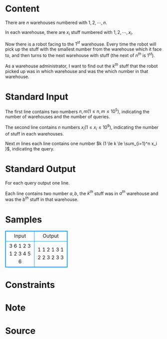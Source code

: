 
# Content

There are $n$ warehouses numbered with $1,2,\cdots,n$.

In each warehouse, there are $x_i$ stuff numbered with $1,2,\cdots,x_i$.

Now there is a robot facing to the $1^{st}$ warehouse. Every time the robot will pick up the stuff with the smallest number from the warehouse which it face to, and then turns to the next warehouse with stuff (the next of $n^{th}$ is $1^{st}$).

As a warehouse administrator, I want to find out the $k^{th}$ stuff that the robot picked up was in which warehouse and was the which number in that warehouse.

# Standard Input

The first line contains two numbers $n,m (1 \le n,m \le 10^5)$, indicating the number of warehouses and the number of queries.

The second line contains $n$ numbers $x_i (1 \le x_i \le 10^9)$, indicating the number of stuff in each warehouses.

Next $m$ lines each line contains one number $k (1 \le k \le \sum_{i=1}^n x_i )$, indicating the query.

# Standard Output

For each query output one line.

Each line contains two number $a,b$, the $k^{th}$ stuff was in $a^{th}$ warehouse and was the $b^{th}$ stuff in that warehouse.

# Samples

<style>
        table,table tr th, table tr td { border:1px solid #0094ff; }
        table { width: 200px; min-height: 25px; line-height: 25px; text-align: center; border-collapse: collapse;}   
    </style>
<table>
	<tr>
		<td>Input</td>
		<td>Output</td>
	</tr>
<tr><td>3 6
1 2 3
1
2
3
4
5
6</td><td>1 1
2 1
3 1
2 2
3 2
3 3</td></tr></table>


# Constraints



# Note



# Source


